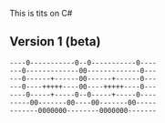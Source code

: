 This is tits on C#


## Version 1 (beta)

    ----0-----------0--0-----------0----
    ---0-------------00-------------0---
    ---0------+------00------+------0---
    ---0----+++++----00----+++++----0---
    ----0-----+-----0--0-----+-----0----
    -----00-------00----00-------00-----
    -------0000000--------0000000-------
